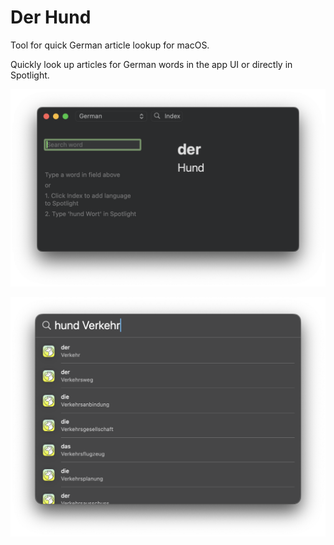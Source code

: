 # Der Hund

Tool for quick German article lookup for macOS.

Quickly look up articles for German words in the app UI or directly in Spotlight.

![Der Hund](screenshot.png "Der Hund main window")

![Der Hund Spotlight](spotlight.png "Der Hund in spotlight")
